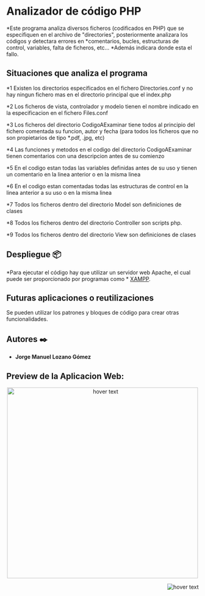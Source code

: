 
# Analizador de código PHP

*Este programa analiza diversos ficheros (codificados en PHP) que se especifiquen en el archivo de "directories", posteriormente analizara los códigos y detectara errores en *comentarios, bucles, estructuras de control, variables, falta de ficheros, etc...
*Además indicara donde esta el fallo.

## Situaciones que analiza el programa

*1 Existen los directorios especificados en el fichero Directories.conf y no hay ningun fichero mas en el directorio principal que el index.php

*2 Los ficheros de vista, controlador y modelo tienen el nombre indicado en la especificacion en el fichero Files.conf

*3 Los ficheros del directorio CodigoAExaminar tiene todos al principio del fichero comentada su funcion, autor y fecha (para todos los ficheros que no son propietarios de tipo *.pdf, .jpg, etc)

*4 Las funciones y metodos en el codigo del directorio CodigoAExaminar tienen comentarios con una descripcion antes de su comienzo

*5 En el codigo estan todas las variables definidas antes de su uso y tienen un comentario en la linea anterior o en la misma linea

*6 En el codigo estan comentadas todas las estructuras de control en la linea anterior a su uso o en la misma linea

*7 Todos los ficheros dentro del directorio Model son definiciones de clases

*8 Todos los ficheros dentro del directorio Controller son scripts php.

*9 Todos los ficheros dentro del directorio View son definiciones de clases


## Despliegue 📦

*Para ejecutar el código hay que utilizar un servidor web Apache, el cual puede ser proporcionado por programas como * [XAMPP](https://www.apachefriends.org/es/index.html).


## Futuras aplicaciones o reutilizaciones

Se pueden utilizar los patrones y bloques de código para crear otras funcionalidades.


## Autores ✒️

* **Jorge Manuel Lozano Gómez**


## Preview de la Aplicacion Web:

<p align="center">
  <img src="https://github.com/jmlgomez73/Analizador_de_Codigo_PHP/blob/master/Previews/1.png" width="500" title="hover text">
</p>
<p align="right">
  <img src="https://github.com/jmlgomez73/Analizador_de_Codigo_PHP/blob/master/Previews/2.png" title="hover text">
</p>

